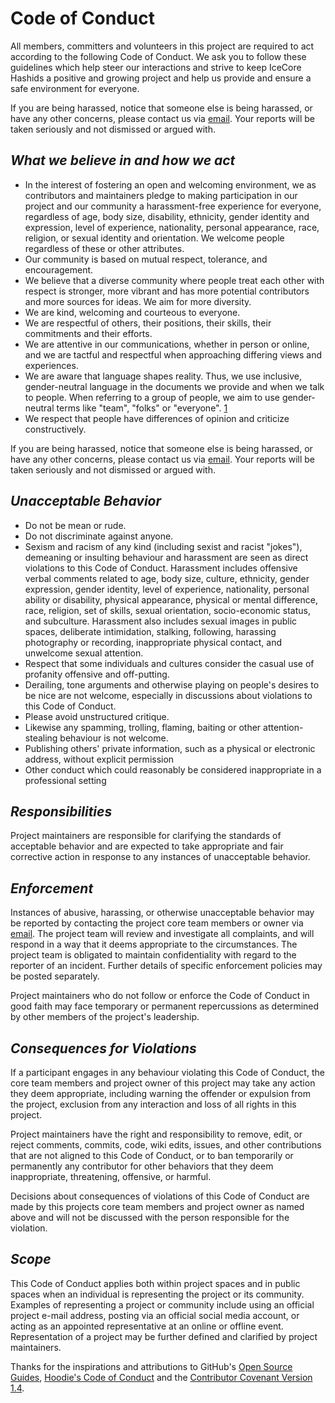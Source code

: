 # Code of Conduct

All members, committers and volunteers in this project are required to act according to the following Code of Conduct. We ask you to follow these guidelines which help steer our interactions and strive to keep IceCore Hashids a positive and growing project and help us provide and ensure a safe environment for everyone.

If you are being harassed, notice that someone else is being harassed, or have any other concerns, please contact us via [email](mailto:development@nullables.io). Your reports will be taken seriously and not dismissed or argued with.

## *What we believe in and how we act*

- In the interest of fostering an open and welcoming environment, we as contributors and maintainers pledge to making participation in our project and our community a harassment-free experience for everyone, regardless of age, body size, disability, ethnicity, gender identity and expression, level of experience, nationality, personal appearance, race, religion, or sexual identity and orientation. We welcome people regardless of these or other attributes.
- Our community is based on mutual respect, tolerance, and encouragement.
- We believe that a diverse community where people treat each other with respect is stronger, more vibrant and has more potential contributors and more sources for ideas. We aim for more diversity.
- We are kind, welcoming and courteous to everyone.
- We are respectful of others, their positions, their skills, their commitments and their efforts.
- We are attentive in our communications, whether in person or online, and we are tactful and respectful when approaching differing views and experiences.
- We are aware that language shapes reality. Thus, we use inclusive, gender-neutral language in the documents we provide and when we talk to people. When referring to a group of people, we aim to use gender-neutral terms like "team", "folks" or "everyone". [1](https://modelviewculture.com/pieces/gendered-language-feature-or-bug-in-software-documentation)
- We respect that people have differences of opinion and criticize constructively.

If you are being harassed, notice that someone else is being harassed, or have any other concerns, please contact us via [email](mailto:development@nullables.io). Your reports will be taken seriously and not dismissed or argued with.

## *Unacceptable Behavior*

- Do not be mean or rude.
- Do not discriminate against anyone.
- Sexism and racism of any kind (including sexist and racist "jokes"), demeaning or insulting behaviour and harassment are seen as direct violations to this Code of Conduct. Harassment includes offensive verbal comments related to age, body size, culture, ethnicity, gender expression, gender identity, level of experience, nationality, personal ability or disability, physical appearance, physical or mental difference, race, religion, set of skills, sexual orientation, socio-economic status, and subculture. Harassment also includes sexual images in public spaces, deliberate intimidation, stalking, following, harassing photography or recording, inappropriate physical contact, and unwelcome sexual attention.
- Respect that some individuals and cultures consider the casual use of profanity offensive and off-putting.
- Derailing, tone arguments and otherwise playing on people's desires to be nice are not welcome, especially in discussions about violations to this Code of Conduct.
- Please avoid unstructured critique.
- Likewise any spamming, trolling, flaming, baiting or other attention-stealing behaviour is not welcome.
- Publishing others' private information, such as a physical or electronic address, without explicit permission
- Other conduct which could reasonably be considered inappropriate in a professional setting

## *Responsibilities*

Project maintainers are responsible for clarifying the standards of acceptable behavior and are expected to take appropriate and fair corrective action in response to any instances of unacceptable behavior.

## *Enforcement*

Instances of abusive, harassing, or otherwise unacceptable behavior may be reported by contacting the project core team members or owner via [email](mailto:development@nullables.io). The project team will review and investigate all complaints, and will respond in a way that it deems appropriate to the circumstances. The project team is obligated to maintain confidentiality with regard to the reporter of an incident. Further details of specific enforcement policies may be posted separately.

Project maintainers who do not follow or enforce the Code of Conduct in good faith may face temporary or permanent repercussions as determined by other members of the project's leadership.

## *Consequences for Violations*

If a participant engages in any behaviour violating this Code of Conduct, the core team members and project owner of this project may take any action they deem appropriate, including warning the offender or expulsion from the project, exclusion from any interaction and loss of all rights in this project.

Project maintainers have the right and responsibility to remove, edit, or reject comments, commits, code, wiki edits, issues, and other contributions that are not aligned to this Code of Conduct, or to ban temporarily or permanently any contributor for other behaviors that they deem inappropriate, threatening, offensive, or harmful.

Decisions about consequences of violations of this Code of Conduct are made by this projects core team members and project owner as named above and will not be discussed with the person responsible for the violation.

## *Scope*

This Code of Conduct applies both within project spaces and in public spaces when an individual is representing the project or its community. Examples of representing a project or community include using an official project e-mail address, posting via an official social media account, or acting as an appointed representative at an online or offline event. Representation of a project may be further defined and clarified by project maintainers.

Thanks for the inspirations and attributions to GitHub's [Open Source Guides](https://opensource.guide), [Hoodie's Code of Conduct](http://hood.ie/code-of-conduct) and the [Contributor Covenant Version 1.4](http://contributor-covenant.org/version/1/4/).
